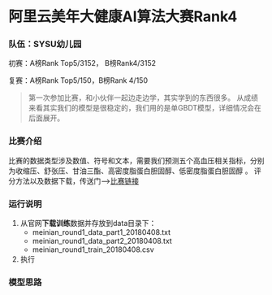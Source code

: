 # 阿里云美年大健康AI算法大赛Rank4

### 队伍：SYSU幼儿园
初赛：A榜Rank Top5/3152， B榜Rank4/3152

复赛：A榜Rank Top5/150，B榜Rank 4/150

> 第一次参加比赛，和小伙伴一起边走边学，其实学到的东西很多。
> 从成绩来看其实我们的模型是很稳定的，我们用的是单GBDT模型，详细情况会在后面展开。

### 比赛介绍
比赛的数据类型涉及数值、符号和文本，需要我们预测五个高血压相关指标，分别为收缩压、舒张压、甘油三酯、高密度脂蛋白胆固醇、低密度脂蛋白胆固醇 。
评分方法以及数据下载，传送门-->[比赛链接](https://tianchi.aliyun.com/competition/information.htm?spm=5176.100067.5678.2.57bb342dl2OdIC&raceId=231654)

### 运行说明
1. 从官网**下载训练**数据并存放到data目录下：
    - meinian_round1_data_part1_20180408.txt
    - meinian_round1_data_part2_20180408.txt
    - meinian_round1_train_20180408.csv
2. 执行 


### 模型思路




